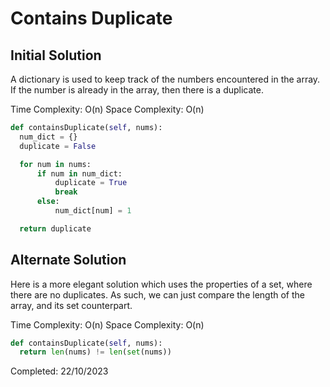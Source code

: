 # Contains Duplicate

## Initial Solution

A dictionary is used to keep track of the numbers encountered in the array. If the number is already in the array, then there is a duplicate.

Time Complexity: O(n)
Space Complexity: O(n)

```python
def containsDuplicate(self, nums):
  num_dict = {}
  duplicate = False

  for num in nums:
      if num in num_dict:
          duplicate = True
          break
      else:
          num_dict[num] = 1

  return duplicate
```

## Alternate Solution

Here is a more elegant solution which uses the properties of a set, where there are no duplicates. As such, we can just compare the length of the array, and its set counterpart.

Time Complexity: O(n)
Space Complexity: O(n)

```python
def containsDuplicate(self, nums):
  return len(nums) != len(set(nums))
```

Completed: 22/10/2023
